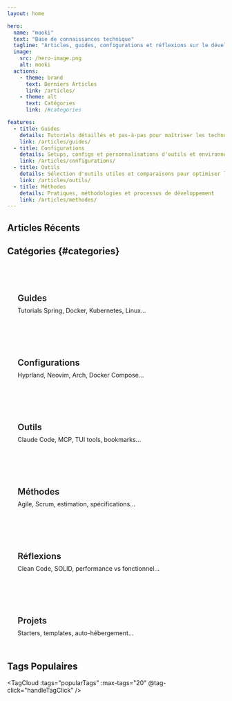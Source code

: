 ```yaml
---
layout: home

hero:
  name: "mooki"
  text: "Base de connaissances technique"
  tagline: "Articles, guides, configurations et réflexions sur le développement, l'infrastructure et les méthodes de travail"
  image:
    src: /hero-image.png
    alt: mooki
  actions:
    - theme: brand
      text: Derniers Articles
      link: /articles/
    - theme: alt
      text: Catégories
      link: /#categories

features:
  - title: Guides
    details: Tutoriels détaillés et pas-à-pas pour maîtriser les technologies
    link: /articles/guides/
  - title: Configurations
    details: Setups, configs et personnalisations d'outils et environnements
    link: /articles/configurations/
  - title: Outils
    details: Sélection d'outils utiles et comparaisons pour optimiser le workflow
    link: /articles/outils/
  - title: Méthodes
    details: Pratiques, méthodologies et processus de développement
    link: /articles/methodes/
---
```


<script setup>
import { onMounted } from 'vue'
import { useArticles } from './.vitepress/theme/composables/useArticles'
import { useRouter, withBase } from 'vitepress'

const { loadArticles, getRecentArticles, getAllTags, getCategoryStats } = useArticles()
const router = useRouter()

const recentArticles = getRecentArticles(5)
const popularTags = getAllTags()
const categoryStats = getCategoryStats()

onMounted(async () => {
  await loadArticles()
})

const handleTagClick = (tag) => {
  // Navigation SPA vers la page tags avec le tag préchargé
  router.go(withBase(`/tags/?tag=${tag}`))
}

const navigateToCategory = (category) => {
  // Navigation SPA vers la catégorie
  router.go(withBase(`/articles/${category}/`))
}
</script>

## Articles Récents

<RecentPosts :posts="recentArticles" :limit="5" title="" />

## Catégories {#categories}

<div class="categories-grid">
  <div class="category-card" @click="navigateToCategory('guides')">
    <h3>Guides</h3>
    <p>Tutorials Spring, Docker, Kubernetes, Linux...</p>
  </div>
  
  <div class="category-card" @click="navigateToCategory('configurations')">
    <h3>Configurations</h3>
    <p>Hyprland, Neovim, Arch, Docker Compose...</p>
  </div>
  
  <div class="category-card" @click="navigateToCategory('outils')">
    <h3>Outils</h3>
    <p>Claude Code, MCP, TUI tools, bookmarks...</p>
  </div>
  
  <div class="category-card" @click="navigateToCategory('methodes')">
    <h3>Méthodes</h3>
    <p>Agile, Scrum, estimation, spécifications...</p>
  </div>
  
  <div class="category-card" @click="navigateToCategory('reflexions')">
    <h3>Réflexions</h3>
    <p>Clean Code, SOLID, performance vs fonctionnel...</p>
  </div>
  
  <div class="category-card" @click="navigateToCategory('projets')">
    <h3>Projets</h3>
    <p>Starters, templates, auto-hébergement...</p>
  </div>
</div>

## Tags Populaires

<TagCloud :tags="popularTags" :max-tags="20" @tag-click="handleTagClick" />

<style scoped>
.categories-grid {
  display: grid;
  grid-template-columns: repeat(auto-fit, minmax(250px, 1fr));
  gap: 1.5rem;
  margin: 2rem 0;
}

.category-card {
  padding: 1.5rem;
  background: var(--vp-c-bg-soft);
  border-radius: 12px;
  text-decoration: none;
  transition: all 0.3s ease;
  border: 1px solid var(--vp-c-divider);
  display: block;
  cursor: pointer;
}

.category-card:hover {
  transform: translateY(-4px);
  box-shadow: 0 8px 24px rgba(0, 0, 0, 0.08);
  border-color: var(--vp-c-brand);
}


.category-card h3 {
  font-size: 1.25rem;
  font-weight: 600;
  color: var(--vp-c-text-1);
  margin-bottom: 0.5rem;
}

.category-card p {
  font-size: 0.875rem;
  color: var(--vp-c-text-2);
  margin: 0;
}
</style>